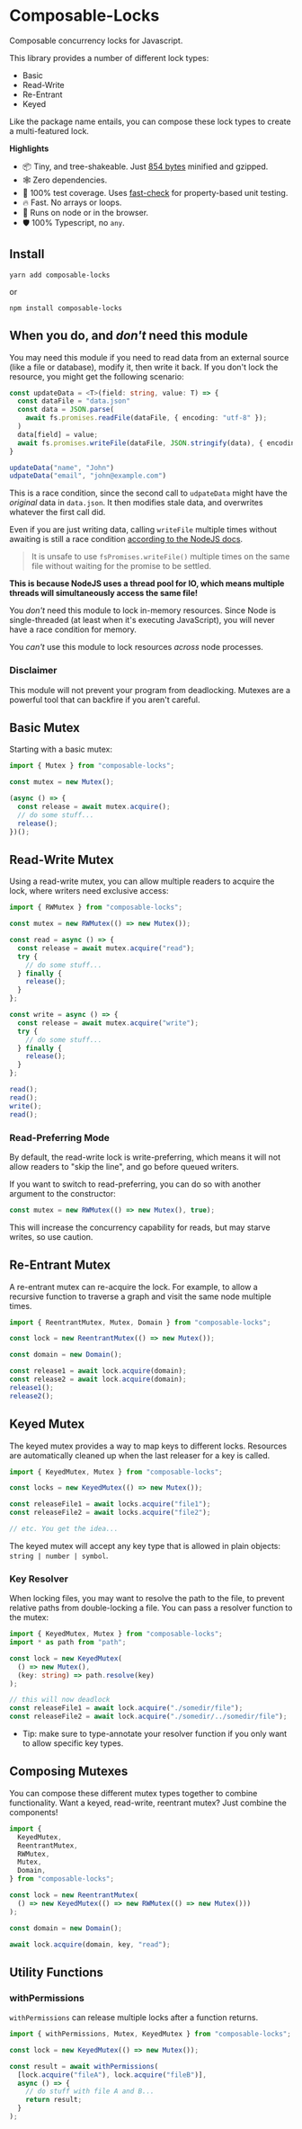 # Composable-Locks

Composable concurrency locks for Javascript.

This library provides a number of different lock types:

- Basic
- Read-Write
- Re-Entrant
- Keyed

Like the package name entails, you can compose these lock types to create a multi-featured lock.

**Highlights**

- 📦 Tiny, and tree-shakeable. Just [854 bytes](https://bundlephobia.com/package/composable-locks@0.4.0) minified and gzipped.
- 🕸️ Zero dependencies.
- 🧪 100% test coverage. Uses [fast-check](https://github.com/dubzzz/fast-check) for property-based unit testing.
- 🔥 Fast. No arrays or loops.
- 🚀 Runs on node or in the browser.
- 🛡️ 100% Typescript, no `any`.

## Install

```
yarn add composable-locks
```

or

```
npm install composable-locks
```

## When you do, and _don't_ need this module

You may need this module if you need to read data from an external source (like a file or database), modify it, then write it back. If you don't lock the resource, you might get the following scenario:

```ts
const updateData = <T>(field: string, value: T) => {
  const dataFile = "data.json"
  const data = JSON.parse(
    await fs.promises.readFile(dataFile, { encoding: "utf-8" });
  )
  data[field] = value;
  await fs.promises.writeFile(dataFile, JSON.stringify(data), { encoding: "utf-8" });
}

updateData("name", "John")
udpateData("email", "john@example.com")
```

This is a race condition, since the second call to `udpateData` might have the _original_ data in `data.json`. It then modifies stale data, and overwrites whatever the first call did.

Even if you are just writing data, calling `writeFile` multiple times without awaiting is still a race condition [according to the NodeJS docs](https://nodejs.org/api/fs.html#fspromiseswritefilefile-data-options).

> It is unsafe to use `fsPromises.writeFile()` multiple times on the same file without waiting for the promise to be settled.

**This is because NodeJS uses a thread pool for IO, which means multiple threads will simultaneously access the same file!**

You _don't_ need this module to lock in-memory resources. Since Node is single-threaded (at least when it's executing JavaScript), you will never have a race condition for memory.

You _can't_ use this module to lock resources _across_ node processes.

### Disclaimer

This module will not prevent your program from deadlocking. Mutexes are a powerful tool that can backfire if you aren't careful.

## Basic Mutex

Starting with a basic mutex:

```ts
import { Mutex } from "composable-locks";

const mutex = new Mutex();

(async () => {
  const release = await mutex.acquire();
  // do some stuff...
  release();
})();
```

## Read-Write Mutex

Using a read-write mutex, you can allow multiple readers to acquire the lock, where writers need exclusive access:

```ts
import { RWMutex } from "composable-locks";

const mutex = new RWMutex(() => new Mutex());

const read = async () => {
  const release = await mutex.acquire("read");
  try {
    // do some stuff...
  } finally {
    release();
  }
};

const write = async () => {
  const release = await mutex.acquire("write");
  try {
    // do some stuff...
  } finally {
    release();
  }
};

read();
read();
write();
read();
```

### Read-Preferring Mode

By default, the read-write lock is write-preferring, which means it will not allow readers to "skip the line", and go before queued writers.

If you want to switch to read-preferring, you can do so with another argument to the constructor:

```ts
const mutex = new RWMutex(() => new Mutex(), true);
```

This will increase the concurrency capability for reads, but may starve writes, so use caution.

## Re-Entrant Mutex

A re-entrant mutex can re-acquire the lock. For example, to allow a recursive function to traverse a graph and visit the same node multiple times.

```ts
import { ReentrantMutex, Mutex, Domain } from "composable-locks";

const lock = new ReentrantMutex(() => new Mutex());

const domain = new Domain();

const release1 = await lock.acquire(domain);
const release2 = await lock.acquire(domain);
release1();
release2();
```

## Keyed Mutex

The keyed mutex provides a way to map keys to different locks. Resources are automatically cleaned up when the last releaser for a key is called.

```ts
import { KeyedMutex, Mutex } from "composable-locks";

const locks = new KeyedMutex(() => new Mutex());

const releaseFile1 = await locks.acquire("file1");
const releaseFile2 = await locks.acquire("file2");

// etc. You get the idea...
```

The keyed mutex will accept any key type that is allowed in plain objects: `string | number | symbol`.

### Key Resolver

When locking files, you may want to resolve the path to the file, to prevent relative paths from double-locking a file. You can pass a resolver function to the mutex:

```ts
import { KeyedMutex, Mutex } from "composable-locks";
import * as path from "path";

const lock = new KeyedMutex(
  () => new Mutex(),
  (key: string) => path.resolve(key)
);

// this will now deadlock
const releaseFile1 = await lock.acquire("./somedir/file");
const releaseFile2 = await lock.acquire("./somedir/../somedir/file");
```

- Tip: make sure to type-annotate your resolver function if you only want to allow specific key types.

## Composing Mutexes

You can compose these different mutex types together to combine functionality. Want a keyed, read-write, reentrant mutex? Just combine the components!

```ts
import {
  KeyedMutex,
  ReentrantMutex,
  RWMutex,
  Mutex,
  Domain,
} from "composable-locks";

const lock = new ReentrantMutex(
  () => new KeyedMutex(() => new RWMutex(() => new Mutex()))
);

const domain = new Domain();

await lock.acquire(domain, key, "read");
```

## Utility Functions

### withPermissions

`withPermissions` can release multiple locks after a function returns.

```ts
import { withPermissions, Mutex, KeyedMutex } from "composable-locks";

const lock = new KeyedMutex(() => new Mutex());

const result = await withPermissions(
  [lock.acquire("fileA"), lock.acquire("fileB")],
  async () => {
    // do stuff with file A and B...
    return result;
  }
);
```

